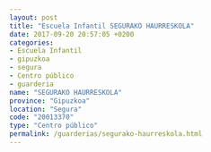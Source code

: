 ```yaml
---
layout: post
title: "Escuela Infantil SEGURAKO HAURRESKOLA"
date: 2017-09-20 20:57:05 +0200
categories:
- Escuela Infantil
- gipuzkoa
- segura
- Centro público
- guarderia
name: "SEGURAKO HAURRESKOLA"
province: "Gipuzkoa"
location: "Segura"
code: "20013370"
type: "Centro público"
permalink: /guarderias/segurako-haurreskola.html
---
```

